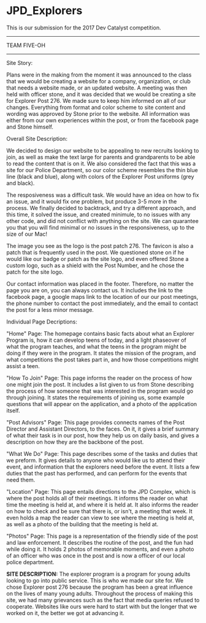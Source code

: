 # JPD_Explorers
This is our submission for the 2017 Dev Catalyst competition. 
*************
TEAM FIVE-OH
*************

Site Story:

Plans were in the making from the moment it was announced to the class that
we would be creating a website for a company, organization, or club that
needs a website made, or an updated website. A meeting was then held with
officer stone, and it was decided that we would be creating a site for
Explorer Post 276. We made sure to keep him informed on all of our changes.
Everything from format and color scheme to site content and wording was
approved by Stone prior to the website. All information was either from
our own experiences within the post, or from the facebook page and Stone
himself. 



Overall Site Description:

We decided to design our website to be appealing to new recruits looking to
join, as well as make the text large for parents and grandparents to be 
able to read the content that is on it. We also considered the fact that
this was a site for our Police Department, so our color scheme resembles
the thin blue line (black and blue), along with colors of the Explorer Post
uniforms (grey and black).

The resposiveness was a difficult task. We would have an idea on how to fix
an issue, and it would fix one problem, but produce 3-5 more in the process.
We finally decided to backtrack, and try a different approach, and this time,
it solved the issue, and created minimule, to no issues with any other code, 
and did not conflict with anything on the site. We can quarantee you that
you will find minimal or no issues in the responsiveness, up to the
size of our Mac!

The image you see as the logo is the post patch 276. The favicon is also a 
patch that is frequently used in the post. We questioned stone on if he would
like our badge or patch as the site logo, and even offered Stone a custom 
logo, such as a shield with the Post Number, and he chose the patch for the
site logo.

Our contact information was placed in the footer. Therefore, no matter the
page you are on, you can always contact us. It includes the link to the
facebook page, a google maps link to the location of our our post meetings,
the phone number to contact the post immediately, and the email to contact 
the post for a less minor message.



Individual Page Decriptions:

"Home" Page:
The homepage contains basic facts about what an Explorer Program is, how
it can develop teens of today, and a light phaseover of what the program
teaches, and what the teens in the program might be doing if they were in 
the program. It states the mission of the program, and what competitions 
the post takes part in, and how those competitions might assist a teen.

"How To Join" Page:
This page informs the reader on the process of how one might join the post. It includes
a list given to us from Stone describing the process of how someone that
was interested in the program would go through joining. It states the 
requirements of joining us, some example questions that will appear on the
application, and a photo of the application itself.

"Post Advisors" Page:
This page provides connects names of the Post Director and Assistant Directors,
to the faces. On it, it gives a brief summary of what their task is in our
post, how they help us on daily basis, and gives a description on how they
are the backbone of the post.

"What We Do" Page:
This page describes some of the tasks and duties that we preform. It gives
details to anyone who would like us to attend their event, and information
that the explorers need before the event. It lists a few duties that the 
past has performed, and can perform for the events that need them.

"Location" Page:
This page entails directions to the JPD Complex, which is where the post
holds all of their meetings. It informs the reader on what time the meeting
is held at, and where it is held at. It also informs the reader on how to
check and be sure that there is, or isn't, a meeting that week. It even holds
a map the reader can view to see where the meeting is held at, as well as a
photo of the building that the meeting is held at.

"Photos" Page:
This page is a representation of the friendly side of the post and law
enforcement. It describes the routine of the post, and the fun had while
doing it. It holds 2 photos of memorable moments, and even a photo of an
officer who was once in the post and is now a officer of our local police
department.

**SITE DESCRIPTION:**
The explorer program is a program for young adults looking to go into public 
service. This is who we made our site for. We chose Explorer post 276 because
the program has been a great influence on the lives of many young adults. 
Throughout the process of making this site, we had many grievances such as the
fact that media queries refused to cooperate. Websites like ours were hard to start with 
but the longer that we worked on it, the better we got at advancing it. 
